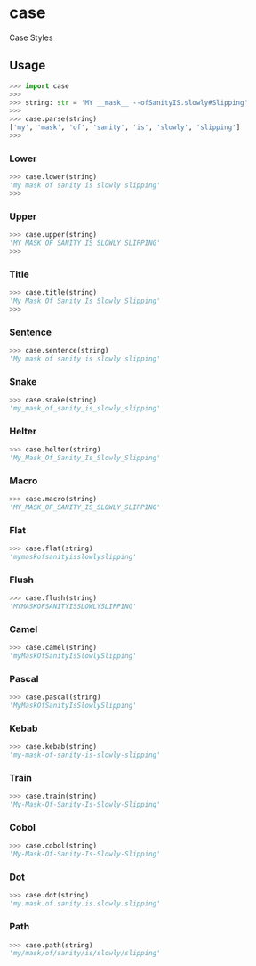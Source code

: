 # case
Case Styles

## Usage
```python
>>> import case
>>>
>>> string: str = 'MY __mask__ --ofSanityIS.slowly#Slipping'
>>>
>>> case.parse(string)
['my', 'mask', 'of', 'sanity', 'is', 'slowly', 'slipping']
>>>
```

### Lower
```python
>>> case.lower(string)
'my mask of sanity is slowly slipping'
>>>
```

### Upper
```python
>>> case.upper(string)
'MY MASK OF SANITY IS SLOWLY SLIPPING'
>>>
```

### Title
```python
>>> case.title(string)
'My Mask Of Sanity Is Slowly Slipping'
>>>
```

### Sentence
```python
>>> case.sentence(string)
'My mask of sanity is slowly slipping'
```

### Snake
```python
>>> case.snake(string)
'my_mask_of_sanity_is_slowly_slipping'
```

### Helter
```python
>>> case.helter(string)
'My_Mask_Of_Sanity_Is_Slowly_Slipping'
```

### Macro
```python
>>> case.macro(string)
'MY_MASK_OF_SANITY_IS_SLOWLY_SLIPPING'
```

### Flat
```python
>>> case.flat(string)
'mymaskofsanityisslowlyslipping'
```

### Flush
```python
>>> case.flush(string)
'MYMASKOFSANITYISSLOWLYSLIPPING'
```

### Camel
```python
>>> case.camel(string)
'myMaskOfSanityIsSlowlySlipping'
```

### Pascal
```python
>>> case.pascal(string)
'MyMaskOfSanityIsSlowlySlipping'
```

### Kebab
```python
>>> case.kebab(string)
'my-mask-of-sanity-is-slowly-slipping'
```

### Train
```python
>>> case.train(string)
'My-Mask-Of-Sanity-Is-Slowly-Slipping'
```

### Cobol
```python
>>> case.cobol(string)
'My-Mask-Of-Sanity-Is-Slowly-Slipping'
```

### Dot
```python
>>> case.dot(string)
'my.mask.of.sanity.is.slowly.slipping'
```

### Path
```python
>>> case.path(string)
'my/mask/of/sanity/is/slowly/slipping'
```
